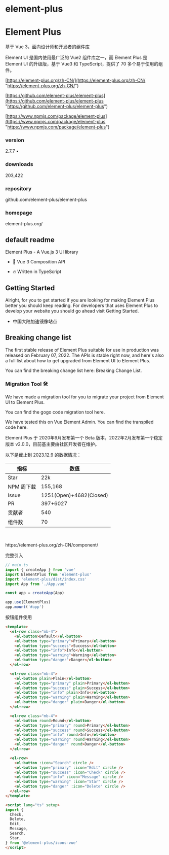 # element-plus

# Element Plus

基于 Vue 3，面向设计师和开发者的组件库

Element UI 是国内使用最广泛的 Vue2 组件库之一，而 Element Plus 是 Element UI 的升级版，基于 Vue3 和 TypeScript，提供了 70 多个易于使用的组件。

[https://element-plus.org/zh-CN/](https://element-plus.org/zh-CN/ "https://element-plus.org/zh-CN/")

[https://github.com/element-plus/element-plus](https://github.com/element-plus/element-plus "https://github.com/element-plus/element-plus")

[https://www.npmjs.com/package/element-plus](https://www.npmjs.com/package/element-plus "https://www.npmjs.com/package/element-plus")

### version

2.7.7 •

### downloads

203,422

### repository

github.com/element-plus/element-plus

### homepage

element-plus.org/

## default readme

Element Plus - A Vue.js 3 UI library

* 💪 Vue 3 Composition API

* 🔥 Written in TypeScript

## Getting Started

Alright, for you to get started if you are looking for making Element Plus
better you should keep reading. For developers that uses Element Plus to
develop your website you should go ahead visit Getting
Started.

* 中国大陆加速镜像站点

## Breaking change list

The first stable release of Element Plus suitable for use in production was
released on February 07, 2022. The APIs is stable right now, and here's also a
full list about how to get upgraded from Element
UI to Element Plus.

You can find the breaking change list here: Breaking Change
List.

### Migration Tool 🛠️

We have made a migration tool for you to migrate your project from Element
UI to Element Plus.

You can find the gogo code migration
tool here.

We have tested this on Vue Element Admin. You can find the transpiled code
here.

Element Plus 于 2020年9月发布第一个 Beta 版本，2022年2月发布第一个稳定版本 v2.0.0，目前基主要由社区开发者在维护。

以下是截止到 2023.12.9 的数据情况：

| 指标      | 数值                      |
| ------- | ----------------------- |
| Star    | 22k                     |
| NPM 周下载 | 155,168                 |
| Issue   | 1251(Open)+4682(Closed) |
| PR      | 397+6027                |
| 贡献者     | 540                     |
| 组件数     | 70                      |

​

https\://element-plus.org/zh-CN/component/

完整引入

```javascript
// main.ts
import { createApp } from 'vue'
import ElementPlus from 'element-plus'
import 'element-plus/dist/index.css'
import App from './App.vue'

const app = createApp(App)

app.use(ElementPlus)
app.mount('#app')
```

按钮组件使用

```html
<template>
  <el-row class="mb-4">
    <el-button>Default</el-button>
    <el-button type="primary">Primary</el-button>
    <el-button type="success">Success</el-button>
    <el-button type="info">Info</el-button>
    <el-button type="warning">Warning</el-button>
    <el-button type="danger">Danger</el-button>
  </el-row>

  <el-row class="mb-4">
    <el-button plain>Plain</el-button>
    <el-button type="primary" plain>Primary</el-button>
    <el-button type="success" plain>Success</el-button>
    <el-button type="info" plain>Info</el-button>
    <el-button type="warning" plain>Warning</el-button>
    <el-button type="danger" plain>Danger</el-button>
  </el-row>

  <el-row class="mb-4">
    <el-button round>Round</el-button>
    <el-button type="primary" round>Primary</el-button>
    <el-button type="success" round>Success</el-button>
    <el-button type="info" round>Info</el-button>
    <el-button type="warning" round>Warning</el-button>
    <el-button type="danger" round>Danger</el-button>
  </el-row>

  <el-row>
    <el-button :icon="Search" circle />
    <el-button type="primary" :icon="Edit" circle />
    <el-button type="success" :icon="Check" circle />
    <el-button type="info" :icon="Message" circle />
    <el-button type="warning" :icon="Star" circle />
    <el-button type="danger" :icon="Delete" circle />
  </el-row>
</template>

<script lang="ts" setup>
import {
  Check,
  Delete,
  Edit,
  Message,
  Search,
  Star,
} from '@element-plus/icons-vue'
</script>
```

​


